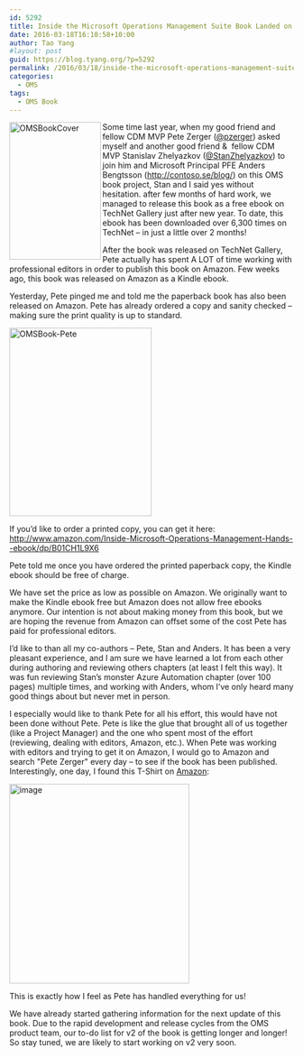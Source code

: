 ```yaml
---
id: 5292
title: Inside the Microsoft Operations Management Suite Book Landed on Amazon
date: 2016-03-18T16:10:58+10:00
author: Tao Yang
#layout: post
guid: https://blog.tyang.org/?p=5292
permalink: /2016/03/18/inside-the-microsoft-operations-management-suite-book-landed-on-amazon/
categories:
  - OMS
tags:
  - OMS Book
---
```

<a href="https://blog.tyang.org/wp-content/uploads/2016/03/OMSBookCover-1.jpg"><img style="background-image: none; float: left; padding-top: 0px; padding-left: 0px; display: inline; padding-right: 0px; border: 0px;" title="OMSBookCover" src="https://blog.tyang.org/wp-content/uploads/2016/03/OMSBookCover_thumb.jpg" alt="OMSBookCover" width="162" height="244" align="left" border="0" /></a>Some time last year, when my good friend and fellow CDM MVP Pete Zerger (<a href="https://twitter.com/pzerger">@pzerger</a>) asked myself and another good friend &  fellow CDM MVP Stanislav Zhelyazkov (<a href="https://twitter.com/StanZhelyazkov">@StanZhelyazkov</a>) to join him and Microsoft Principal PFE Anders Bengtsson (<a title="http://contoso.se/blog/" href="http://contoso.se/blog/">http://contoso.se/blog/</a>) on this OMS book project, Stan and I said yes without hesitation. after few months of hard work, we managed to release this book as a free ebook on TechNet Gallery just after new year. To date, this ebook has been downloaded over 6,300 times on TechNet – in just a little over 2 months!

After the book was released on TechNet Gallery, Pete actually has spent A LOT of time working with professional editors in order to publish this book on Amazon. Few weeks ago, this book was released on Amazon as a Kindle ebook.

Yesterday, Pete pinged me and told me the paperback book has also been released on Amazon. Pete has already ordered a copy and sanity checked – making sure the print quality is up to standard.

<a href="https://blog.tyang.org/wp-content/uploads/2016/03/OMSBook-Pete.jpg"><img style="background-image: none; padding-top: 0px; padding-left: 0px; display: inline; padding-right: 0px; border: 0px;" title="OMSBook-Pete" src="https://blog.tyang.org/wp-content/uploads/2016/03/OMSBook-Pete_thumb.jpg" alt="OMSBook-Pete" width="252" height="334" border="0" /></a>

If you’d like to order a printed copy, you can get it here: <a title="http://www.amazon.com/Inside-Microsoft-Operations-Management-Hands--ebook/dp/B01CH1L9X6" href="http://www.amazon.com/Inside-Microsoft-Operations-Management-Hands--ebook/dp/B01CH1L9X6">http://www.amazon.com/Inside-Microsoft-Operations-Management-Hands--ebook/dp/B01CH1L9X6</a>

Pete told me once you have ordered the printed paperback copy, the Kindle ebook should be free of charge.

We have set the price as low as possible on Amazon. We originally want to make the Kindle ebook free but Amazon does not allow free ebooks anymore. Our intention is not about making money from this book, but we are hoping the revenue from Amazon can offset some of the cost Pete has paid for professional editors.

I’d like to than all my co-authors – Pete, Stan and Anders. It has been a very pleasant experience, and I am sure we have learned a lot from each other during authoring and reviewing others chapters (at least I felt this way). It was fun reviewing Stan’s monster Azure Automation chapter (over 100 pages) multiple times, and working with Anders, whom I’ve only heard many good things about but never met in person.

I especially would like to thank Pete for all his effort, this would have not been done without Pete. Pete is like the glue that brought all of us together (like a Project Manager) and the one who spent most of the effort (reviewing, dealing with editors, Amazon, etc.). When Pete was working with editors and trying to get it on Amazon, I would go to Amazon and search "Pete Zerger" every day – to see if the book has been published. Interestingly, one day, I found this T-Shirt on <a href="http://www.amazon.com/Keep-Zerger-Handle-Shirt-Black/dp/B00XMI7C44/">Amazon</a>:

<a href="https://blog.tyang.org/wp-content/uploads/2016/03/image-26.png"><img style="background-image: none; padding-top: 0px; padding-left: 0px; display: inline; padding-right: 0px; border: 0px;" title="image" src="https://blog.tyang.org/wp-content/uploads/2016/03/image_thumb-26.png" alt="image" width="319" height="354" border="0" /></a>

This is exactly how I feel as Pete has handled everything for us!

We have already started gathering information for the next update of this book. Due to the rapid development and release cycles from the OMS product team, our to-do list for v2 of the book is getting longer and longer! So stay tuned, we are likely to start working on v2 very soon.